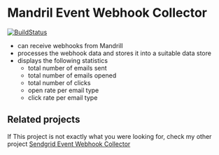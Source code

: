 # Mandril Event Webhook Collector

[![BuildStatus](https://travis-ci.org/equivalent/mandril_event_webhook_collector.svg?branch=travis-ci)](https://travis-ci.org/equivalent/mandril_event_webhook_collector)

* can receive webhooks from Mandrill
* processes the webhook data and stores it into a suitable data store
* displays the following statistics
  * total number of emails sent
  * total number of emails opened
  * total number of clicks
  * open rate per email type
  * click rate per email type


## Related projects

If This project is not exactly what you were looking for,
check my other project [Sendgrid Event Webhook Collector](https://github.com/equivalent/sendgrid_event_webhook_collector)
